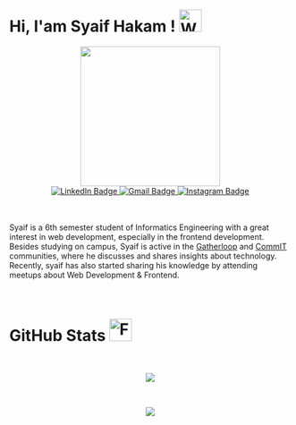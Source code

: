 # Hi, I'am Syaif Hakam ! <img src="https://raw.githubusercontent.com/Tarikul-Islam-Anik/Animated-Fluent-Emojis/master/Emojis/Hand%20gestures/Waving%20Hand.png" alt="Waving Hand" width="40" height="40" />

<div id="header" align="center">
  <img src="https://media2.giphy.com/media/v1.Y2lkPTc5MGI3NjExN2VvcGxsaTJiaTdnM3ptZ25kbjJjMjcycGR1cDFiZDhhZHEwNXZnOSZlcD12MV9pbnRlcm5hbF9naWZfYnlfaWQmY3Q9cw/dEvfJaOEzxl9AUSzHP/giphy.gif" width="250"/>
</div>

<div class="badges" align="center">
  <a href="https://www.linkedin.com/in/syaifhakam/">
    <img src="https://img.shields.io/badge/LinkedIn-blue?style=for-the-badge&logo=linkedin&logoColor=white" alt="LinkedIn Badge"/>
  </a>
  <a href="mailto:saifrikdenim@gmail.com">
    <img src="https://img.shields.io/badge/Gmail-red?style=for-the-badge&logo=gmail&logoColor=white" alt="Gmail Badge"/>
  </a>
  <a href="https://www.instagram.com/syaifhakam/">
    <img src="https://img.shields.io/badge/Instagram-blue?style=for-the-badge&logoColor=white" alt="Instagram Badge"/>
  </a>
</div>

<br>
<br>

Syaif is a 6th semester student of Informatics Engineering with a great interest in web development, especially in the frontend development. Besides studying on campus, Syaif is active in the [Gatherloop](https://github.com/gatherloop) and [CommIT](https://github.com/commitunuja) communities, where he discusses and shares insights about technology. Recently, syaif has also started sharing his knowledge by attending meetups about Web Development & Frontend.

<br>

# GitHub Stats <img src="https://raw.githubusercontent.com/Tarikul-Islam-Anik/Animated-Fluent-Emojis/master/Emojis/Hand%20gestures/Flexed%20Biceps%20Medium-Light%20Skin%20Tone.png" alt="Flexed Biceps Medium-Light Skin Tone" width="40" height="40" />

<div align="center">

<br>

![](https://github-readme-stats.vercel.app/api/top-langs/?username=syaifmaxl&theme=dark&hide_border=false&include_all_commits=false&count_private=false&layout=compact)

<br/>

![](https://nirzak-streak-stats.vercel.app/?user=syaifmaxl&theme=dark&hide_border=false)

</div>
